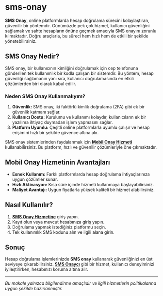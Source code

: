 # sms-onay

**SMS Onay**, online platformlarda hesap doğrulama sürecini kolaylaştıran, güvenilir bir yöntemdir. Günümüzde pek çok hizmet, kullanıcı güvenliğini sağlamak ve sahte hesapların önüne geçmek amacıyla SMS onayını zorunlu kılmaktadır. Doğru araçlarla, bu süreci hem hızlı hem de etkili bir şekilde yönetebilirsiniz.

## SMS Onay Nedir?

SMS onay, bir kullanıcının kimliğini doğrulamak için cep telefonuna gönderilen tek kullanımlık bir kodla çalışan bir sistemdir. Bu yöntem, hesap güvenliği sağlamanın yanı sıra, kullanıcı doğrulamasında en etkili çözümlerden biri olarak kabul edilir. 

### Neden SMS Onay Kullanmalıyım?

1. **Güvenlik:** SMS onay, iki faktörlü kimlik doğrulama (2FA) gibi ek bir güvenlik katmanı sağlar.
2. **Kullanıcı Dostu:** Kurulumu ve kullanımı kolaydır, kullanıcıların ek bir yazılıma ihtiyaç duymadan işlem yapmasını sağlar.
3. **Platform Uyumlu:** Çeşitli online platformlarla uyumlu çalışır ve hesap erişimini hızlı bir şekilde güvence altına alır.

SMS onay sistemlerinden faydalanmak için [**Mobil Onay Hizmeti**](https://smsonaycim.net) kullanabilirsiniz. Bu platform, hızlı ve güvenilir çözümleriyle öne çıkmaktadır.

## Mobil Onay Hizmetinin Avantajları

- **Esnek Kullanım:** Farklı platformlarda hesap doğrulama ihtiyaçlarınıza uygun çözümler sunar.
- **Hızlı Aktivasyon:** Kısa süre içinde hizmeti kullanmaya başlayabilirsiniz.
- **Maliyet Avantajı:** Uygun fiyatlarla yüksek kaliteli bir hizmet alabilirsiniz.

## Nasıl Kullanılır?

1. [**SMS Onay Hizmetine**](https://smsonaycim.net) giriş yapın.
2. Kayıt olun veya mevcut hesabınıza giriş yapın.
3. Doğrulama yapmak istediğiniz platformu seçin.
4. Tek kullanımlık SMS kodunu alın ve ilgili alana girin.

## Sonuç

Hesap doğrulama işlemlerinizde **SMS onay** kullanarak güvenliğinizi en üst seviyeye çıkarabilirsiniz. [**SMS Onaycı**](https://smsonaycim.net) gibi bir hizmet, kullanıcı deneyiminizi iyileştirirken, hesabınızı koruma altına alır.

---

*Bu makale yalnızca bilgilendirme amaçlıdır ve ilgili hizmetlerin politikalarına uygun şekilde hazırlanmıştır.*
